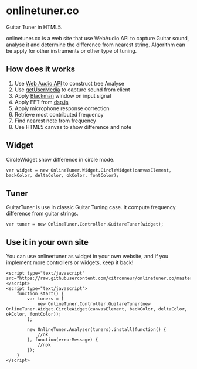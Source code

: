 onlinetuner.co
==============

Guitar Tuner in HTML5.

onlinetuner.co is a web site that use WebAudio API to capture Guitar sound, analyse it and determine the difference from nearest string.
Algorithm can be apply for other instruments or other type of tuning.


How does it works
-----------------

1.	Use [Web Audio API](https://developer.mozilla.org/en-US/docs/Web/API/Web_Audio_API) to construct tree Analyse
2.	Use [getUserMedia](https://developer.mozilla.org/en-US/docs/NavigatorUserMedia.getUserMedia) to capture sound from client
3.	Apply [Blackman](http://en.wikipedia.org/wiki/Window_function#Blackman_windows) window on input signal
4.	Apply FFT from [dsp.js](https://github.com/corbanbrook/dsp.js/)
5.	Apply microphone response correction
6.	Retrieve most contributed frequency
7.	Find nearest note from frequency
8.	Use HTML5 canvas to show difference and note

Widget
-------
CircleWidget show difference in circle mode.
```
var widget = new OnlineTuner.Widget.CircleWidget(canvasElement, backColor, deltaColor, okColor, fontColor);
```

Tuner
-----
GuitarTuner is use in classic Guitar Tuning case. It compute frequency difference from guitar strings.
```
var tuner = new OnlineTuner.Controller.GuitareTuner(widget);
```

Use it in your own site
--------
You can use onlinertuner as widget in your own website, and if you implement more controllers or widgets, keep it back!
```
<script type="text/javascript" src="https://raw.githubusercontent.com/citronneur/onlinetuner.co/master/js/onlinetuner.min.js"></script>
<script type="text/javascript">
	function start() {
		var tuners = [
			new OnlineTuner.Controller.GuitareTuner(new OnlineTuner.Widget.CircleWidget(canvasElement, backColor, deltaColor, okColor, fontColor));
		];
		
		new OnlineTuner.Analyser(tuners).install(function() {
			//ok 
		}, function(errorMessage) {
			//nok
		});
	}
</script>
```


